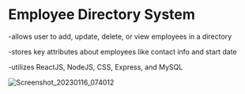 # Employee Directory System

-allows user to add, update, delete, or view employees in a directory

-stores key attributes about employees like contact info and start date

-utilizes ReactJS, NodeJS, CSS, Express, and MySQL

![Screenshot_20230116_074012](https://user-images.githubusercontent.com/80925037/212786116-1a9de147-c10d-491d-958a-7fc9cd0f1b5f.png)
